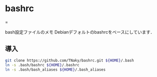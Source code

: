 # bashrc
=

bash設定ファイルのメモ
Debianデフォルトのbashrcをベースにしています．

## 導入
```bash
git clone https://github.com/TNaky/bashrc.git ${HOME}/.bash
ln -s .bash/bashrc ${HOME}/.bashrc
ln -s .bash/bash_aliases ${HOME}/.bash_aliases
